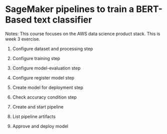 # SageMaker pipelines to train a BERT-Based text classifier

Notes: This course focuses on the AWS data science product stack. This is week 3 exercise.

1. Configure dataset and processing step

2. Configure training step

3. Configure model-evaluation step

4. Configure register model step

5. Create model for deployment step

6. Check accuracy condition step

7. Create and start pipeline

8. List pipeline artifacts

9. Approve and deploy model
